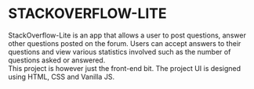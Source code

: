 # STACKOVERFLOW-LITE
StackOverflow-Lite is an app that allows a user to post questions, answer other questions posted on the forum. Users can accept answers to their questions and view various statistics involved such as the number of questions asked or answered.<br>
This project is however just the front-end bit. The project UI is designed using HTML, CSS and Vanilla JS.
